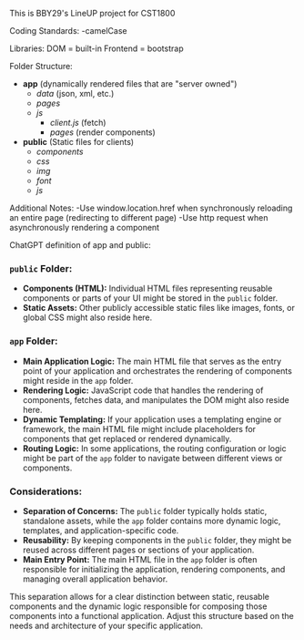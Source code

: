 
This is BBY29's LineUP project for CST1800 

Coding Standards:
-camelCase

Libraries:
    DOM = built-in
    Frontend = bootstrap

Folder Structure:
- **app** (dynamically rendered files that are "server owned")
    - *data* (json, xml, etc.)
    - *pages*
    - *js*
        - *client.js* (fetch)
        - *pages* (render components)
- **public** (Static files for clients)
    - *components* 
    - *css* 
    - *img*
    - *font*
    - *js* 

Additional Notes:
    -Use window.location.href when synchronously reloading an entire page (redirecting to different page)
    -Use http request when asynchronously rendering a component
    
ChatGPT definition of app and public:

### `public` Folder:

- **Components (HTML):** Individual HTML files representing reusable components or parts of your UI might be stored in the `public` folder.
- **Static Assets:** Other publicly accessible static files like images, fonts, or global CSS might also reside here.

### `app` Folder:

- **Main Application Logic:** The main HTML file that serves as the entry point of your application and orchestrates the rendering of components might reside in the `app` folder.
- **Rendering Logic:** JavaScript code that handles the rendering of components, fetches data, and manipulates the DOM might also reside here.
- **Dynamic Templating:** If your application uses a templating engine or framework, the main HTML file might include placeholders for components that get replaced or rendered dynamically.
- **Routing Logic:** In some applications, the routing configuration or logic might be part of the `app` folder to navigate between different views or components.

### Considerations:

- **Separation of Concerns:** The `public` folder typically holds static, standalone assets, while the `app` folder contains more dynamic logic, templates, and application-specific code.
- **Reusability:** By keeping components in the `public` folder, they might be reused across different pages or sections of your application.
- **Main Entry Point:** The main HTML file in the `app` folder is often responsible for initializing the application, rendering components, and managing overall application behavior.

This separation allows for a clear distinction between static, reusable components and the dynamic logic responsible for composing those components into a functional application. Adjust this structure based on the needs and architecture of your specific application.